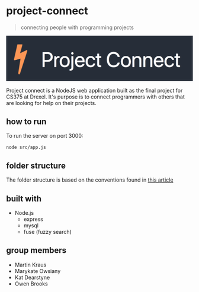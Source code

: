 # project-connect

> connecting people with programming projects

![Alt text](doc/../docs/logo.png)


Project connect is a NodeJS web application built as the final project for CS375 at Drexel.
It's purpose is to connect programmers with others that are looking for help on their projects.

## how to run

To run the server on port 3000:

```
node src/app.js
```

## folder structure

The folder structure is based on the conventions found in [this article](https://www.terlici.com/2014/08/25/best-practices-express-structure.html)

## built with

- Node.js
  - express
  - mysql
  - fuse (fuzzy search)

## group members

- Martin Kraus
- Marykate Owsiany
- Kat Dearstyne
- Owen Brooks
